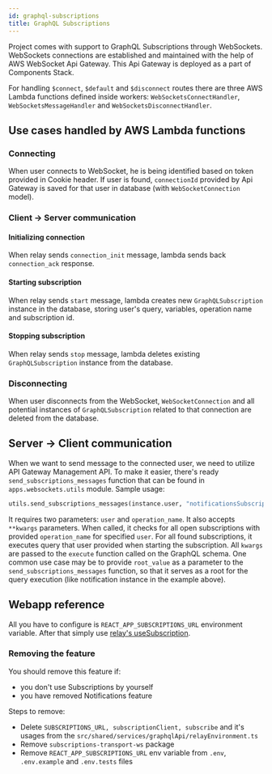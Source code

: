 ```yaml
---
id: graphql-subscriptions
title: GraphQL Subscriptions
---
```


Project comes with support to GraphQL Subscriptions through WebSockets. WebSockets connections are established and maintained with the help of AWS WebSocket Api Gateway. This Api Gateway is deployed as a part of Components Stack.

For handling `$connect`, `$default` and `$disconnect` routes there are three AWS Lambda functions defined inside workers: `WebSocketsConnectHandler`, `WebSocketsMessageHandler` and `WebSocketsDisconnectHandler`.

## Use cases handled by AWS Lambda functions

### Connecting

When user connects to WebSocket, he is being identified based on token provided in Cookie header. If user is found, `connectionId` provided by Api Gateway is saved for that user in database (with `WebSocketConnection` model).

### Client -> Server communication

#### Initializing connection

When relay sends `connection_init` message, lambda sends back `connection_ack` response.

#### Starting subscription

When relay sends `start` message, lambda creates new `GraphQLSubscription` instance in the database, storing user's query, variables, operation name and subscription id.

#### Stopping subscription

When relay sends `stop` message, lambda deletes existing `GraphQLSubscription` instance from the database.

### Disconnecting

When user disconnects from the WebSocket, `WebSocketConnection` and all potential instances of `GraphQLSubscription` related to that connection are deleted from the database.

## Server -> Client communication

When we want to send message to the connected user, we need to utilize API Gateway Management API. To make it easier, there's ready `send_subscriptions_messages` function that can be found in `apps.websockets.utils` module. Sample usage:
```python
utils.send_subscriptions_messages(instance.user, "notificationsSubscription", root_value=[instance])
```
It requires two parameters: `user` and `operation_name`. It also accepts `**kwargs` parameters. When called, it checks for all open subscriptions with provided `operation_name` for specified `user`. For all found subscriptions, it executes query that user provided when starting the subscription. All `kwargs` are passed to the `execute` function called on the GraphQL schema. One common use case may be to provide `root_value` as a parameter to the `send_subscriptions_messages` function, so that it serves as a root for the query execution (like notification instance in the example above). 

## Webapp reference

All you have to configure is `REACT_APP_SUBSCRIPTIONS_URL` environment variable. After that simply use [relay's useSubscription](https://relay.dev/docs/api-reference/use-subscription/).

### Removing the feature

You should remove this feature if:

- you don't use Subscriptions by yourself
- you have removed Notifications feature

Steps to remove:

- Delete `SUBSCRIPTIONS_URL, subscriptionClient, subscribe` and it's usages from  the `src/shared/services/graphqlApi/relayEnvironment.ts`
- Remove `subscriptions-transport-ws` package
- Remove `REACT_APP_SUBSCRIPTIONS_URL` env variable from `.env`, `.env.example` and `.env.tests` files